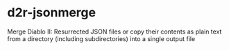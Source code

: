 # d2r-jsonmerge
Merge Diablo II: Resurrected JSON files or copy their contents as plain text from a directory (including subdirectories) into a single output file
